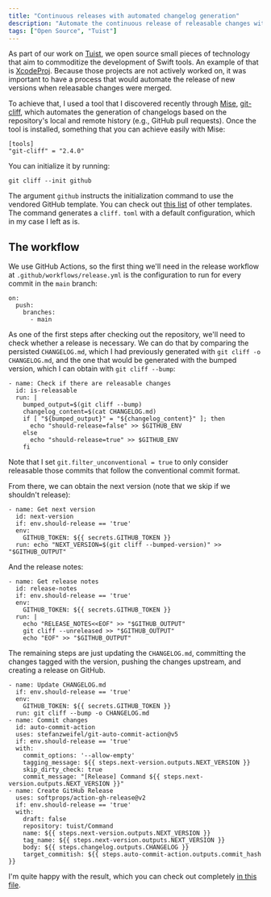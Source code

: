 ```yaml
---
title: "Continuous releases with automated changelog generation"
description: "Automate the continuous release of releasable changes with git-cliff and CI."
tags: ["Open Source", "Tuist"]
---
```


As part of our work on [Tuist](https://tuist.io),
we open source small pieces of technology that aim to commoditize the development of Swift tools.
An example of that is [XcodeProj](https://github.com/tuist/xcodeproj).
Because those projects are not actively worked on,
it was important to have a process that would automate the release of new versions when releasable changes were merged.

To achieve that, I used a tool that I discovered recently through [Mise](https://mise.jdx.dev/), [git-cliff](https://git-cliff.org/), which automates the generation of changelogs based on the repository's local and remote history (e.g., GitHub pull requests). Once the tool is installed, something that you can achieve easily with Mise:

```language-toml
[tools]
"git-cliff" = "2.4.0"
```

You can initialize it by running:

```language-bash
git cliff --init github
```

The argument `github` instructs the initialization command to use the vendored GitHub template. You can check out [this list](https://git-cliff.org/docs/usage/initializing) of other templates. The command generates a `cliff.` `toml` with a default configuration, which in my case I left as is.

## The workflow

We use GitHub Actions, so the first thing we'll need in the release workflow at `.github/workflows/release.yml` is the configuration to run for every commit in the `main` branch:

```language-yaml
on:
  push:
    branches:
      - main
```

As one of the first steps after checking out the repository, we'll need to check whether a release is necessary. We can do that by comparing the persisted `CHANGELOG.md`, which I had previously generated with `git cliff -o CHANGELOG.md`, and the one that would be generated with the bumped version, which I can obtain with `git cliff --bump`:

```language-yaml
- name: Check if there are releasable changes
  id: is-releasable
  run: |
    bumped_output=$(git cliff --bump)
    changelog_content=$(cat CHANGELOG.md)
    if [ "${bumped_output}" = "${changelog_content}" ]; then
      echo "should-release=false" >> $GITHUB_ENV
    else
      echo "should-release=true" >> $GITHUB_ENV
    fi
```

Note that I set `git.filter_unconventional = true` to only consider releasable those commits that follow the conventional commit format.

From there, we can obtain the next version (note that we skip if we shouldn't release):

```language-yaml
- name: Get next version
  id: next-version
  if: env.should-release == 'true'
  env:
    GITHUB_TOKEN: ${{ secrets.GITHUB_TOKEN }}
  run: echo "NEXT_VERSION=$(git cliff --bumped-version)" >> "$GITHUB_OUTPUT"
```

And the release notes:

```language-yaml
- name: Get release notes
  id: release-notes
  if: env.should-release == 'true'
  env:
    GITHUB_TOKEN: ${{ secrets.GITHUB_TOKEN }}
  run: |
    echo "RELEASE_NOTES<<EOF" >> "$GITHUB_OUTPUT"
    git cliff --unreleased >> "$GITHUB_OUTPUT"
    echo "EOF" >> "$GITHUB_OUTPUT"
```

The remaining steps are just updating the `CHANGELOG.md`, committing the changes tagged with the version, pushing the changes upstream, and creating a release on GitHub.

```language-yaml
- name: Update CHANGELOG.md
  if: env.should-release == 'true'
  env:
    GITHUB_TOKEN: ${{ secrets.GITHUB_TOKEN }}
  run: git cliff --bump -o CHANGELOG.md
- name: Commit changes
  id: auto-commit-action
  uses: stefanzweifel/git-auto-commit-action@v5
  if: env.should-release == 'true'
  with:
    commit_options: '--allow-empty'
    tagging_message: ${{ steps.next-version.outputs.NEXT_VERSION }}
    skip_dirty_check: true
    commit_message: "[Release] Command ${{ steps.next-version.outputs.NEXT_VERSION }}"
- name: Create GitHub Release
  uses: softprops/action-gh-release@v2
  if: env.should-release == 'true'
  with:
    draft: false
    repository: tuist/Command
    name: ${{ steps.next-version.outputs.NEXT_VERSION }}
    tag_name: ${{ steps.next-version.outputs.NEXT_VERSION }}
    body: ${{ steps.changelog.outputs.CHANGELOG }}
    target_commitish: ${{ steps.auto-commit-action.outputs.commit_hash }}
```

I'm quite happy with the result, which you can check out completely [in this file](https://github.com/tuist/Command/blob/main/.github/workflows/command.yml).
